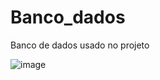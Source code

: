 # Banco_dados
Banco de dados usado no projeto

![image](https://github.com/Mundo-digital-projeto-sozinho/Banco_dados/assets/79330086/b98e040e-a6d3-4a6a-957c-a98ad2bde313)
